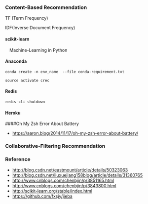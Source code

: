 ### Content-Based Recommendation

TF (Term Frequency) 

IDF(Inverse Document Frequency)

#### scikit-learn

&emsp;Machine-Learning in Python

#### Anaconda 

`conda create -n env_name  --file conda-requirement.txt`

`source activate crec`



#### Redis

`redis-cli shutdown`



#### Heroku



####Oh My Zsh Error About Battery

* https://aaron.blog/2014/11/17/oh-my-zsh-error-about-battery/



### Collaborative-Filtering Recommendation



### Reference

* http://blog.csdn.net/eastmount/article/details/50323063
* http://blog.csdn.net/liuxuejiang158blog/article/details/31360765
* http://www.cnblogs.com/chenbjin/p/3851165.html
* http://www.cnblogs.com/chenbjin/p/3843800.html
* http://scikit-learn.org/stable/index.html
* https://github.com/fxsjy/jieba